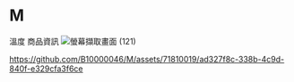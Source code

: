 # M
溫度 商品資訊
![螢幕擷取畫面 (121)](https://github.com/sme322-ui/M/assets/71810019/6032d3f2-917b-4cbe-87ff-3d4fd1a34509)


https://github.com/B10000046/M/assets/71810019/ad327f8c-338b-4c9d-840f-e329cfa3f6ce

